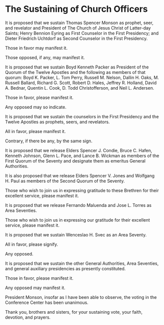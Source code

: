 # The Sustaining of Church Officers

It is proposed that we sustain Thomas Spencer Monson as prophet, seer, and
revelator and President of The Church of Jesus Christ of Latter-day Saints;
Henry Bennion Eyring as First Counselor in the First Presidency; and Dieter
Friedrich Uchtdorf as Second Counselor in the First Presidency.

Those in favor may manifest it.

Those opposed, if any, may manifest it.

It is proposed that we sustain Boyd Kenneth Packer as President of the Quorum
of the Twelve Apostles and the following as members of that quorum: Boyd K.
Packer, L. Tom Perry, Russell M. Nelson, Dallin H. Oaks, M. Russell Ballard,
Richard G. Scott, Robert D. Hales, Jeffrey R. Holland, David A. Bednar,
Quentin L. Cook, D. Todd Christofferson, and Neil L. Andersen.

Those in favor, please manifest it.

Any opposed may so indicate.

It is proposed that we sustain the counselors in the First Presidency and the
Twelve Apostles as prophets, seers, and revelators.

All in favor, please manifest it.

Contrary, if there be any, by the same sign.

It is proposed that we release Elders Spencer J. Condie, Bruce C. Hafen,
Kenneth Johnson, Glenn L. Pace, and Lance B. Wickman as members of the First
Quorum of the Seventy and designate them as emeritus General Authorities.

It is also proposed that we release Elders Spencer V. Jones and Wolfgang H.
Paul as members of the Second Quorum of the Seventy.

Those who wish to join us in expressing gratitude to these Brethren for their
excellent service, please manifest it.

It is proposed that we release Fernando Maluenda and Jose L. Torres as Area
Seventies.

Those who wish to join us in expressing our gratitude for their excellent
service, please manifest it.

It is proposed that we sustain Wenceslao H. Svec as an Area Seventy.

All in favor, please signify.

Any opposed.

It is proposed that we sustain the other General Authorities, Area Seventies,
and general auxiliary presidencies as presently constituted.

Those in favor, please manifest it.

Any opposed may manifest it.

President Monson, insofar as I have been able to observe, the voting in the
Conference Center has been unanimous.

Thank you, brothers and sisters, for your sustaining vote, your faith,
devotion, and prayers.

